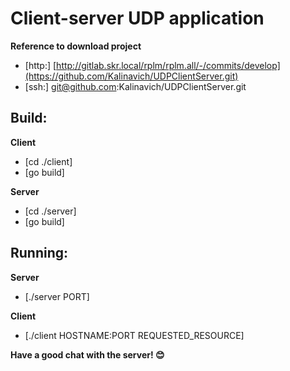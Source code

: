 # Client-server UDP application

**Reference to download project**  
* [http:] [http://gitlab.skr.local/rplm/rplm.all/-/commits/develop](https://github.com/Kalinavich/UDPClientServer.git)
* [ssh:] git@github.com:Kalinavich/UDPClientServer.git
## Build:
**Client**
* [cd ./client]
* [go build]
  
**Server**
* [cd ./server]
* [go build]

## Running:
**Server**
* [./server PORT]
  
**Client**
* [./client HOSTNAME:PORT REQUESTED_RESOURCE]
  
**Have a good chat with the server! 😊**
